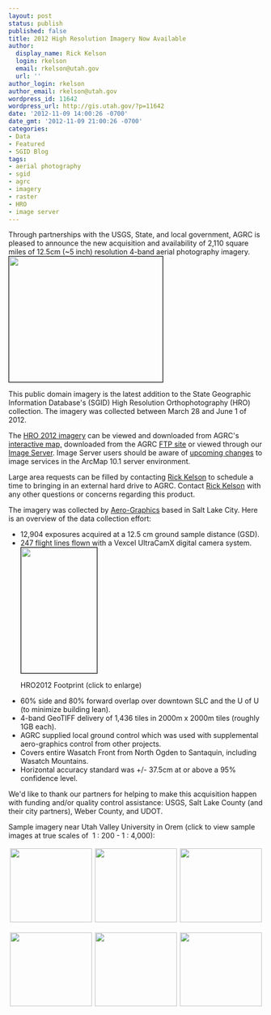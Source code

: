 ```yaml
---
layout: post
status: publish
published: false
title: 2012 High Resolution Imagery Now Available
author:
  display_name: Rick Kelson
  login: rkelson
  email: rkelson@utah.gov
  url: ''
author_login: rkelson
author_email: rkelson@utah.gov
wordpress_id: 11642
wordpress_url: http://gis.utah.gov/?p=11642
date: '2012-11-09 14:00:26 -0700'
date_gmt: '2012-11-09 21:00:26 -0700'
categories:
- Data
- Featured
- SGID Blog
tags:
- aerial photography
- sgid
- agrc
- imagery
- raster
- HRO
- image server
---
```

<p>Through partnerships with the USGS, State, and local government, AGRC is pleased to announce the new acquisition and availability of 2,110 square miles of 12.5cm (~5 inch) resolution 4-band aerial photography imagery.<a href="{{ "/downloads/HRO2012_sample.png" | prepend: site.baseurl }}"><img class="inline-text-left" style="border: 1px solid black;" title="HRO2012 Sample, City Creek Mall in SLC (click to enlarge)" src="{{ "/images/HRO2012_sample.png" | prepend: site.baseurl }}" alt="" width="304" height="248" /></a></p>
<p>This public domain imagery is the latest addition to the State Geographic Information Database's (SGID) High Resolution Orthophotography (HRO) collection. The imagery was collected between March 28 and June 1 of 2012.</p>
<p>The <a href="{{ "/data/aerial-photography/2012-hro-6-inch-color-orthophotography/" | prepend: site.baseurl }}">HRO 2012 imagery</a> can be viewed and downloaded from AGRC's <a href="http://raster.utah.gov/?cat=HRO%202012%20(12.5cm)">interactive map,</a> downloaded from the AGRC <a href="ftp://ftp.agrc.utah.gov/Imagery/HRO2012_4-band/">FTP site</a> or viewed through our <a href="{{ "/data/utah-sgid-image-server/" | prepend: site.baseurl }}">Image Server</a>. Image Server users should be aware of <a href="{{ "/upcoming-changes-to-utah-agrc-image-services/" | prepend: site.baseurl }}">upcoming </a><a href="{{ "/upcoming-changes-to-utah-agrc-image-services/" | prepend: site.baseurl }}">changes</a> to image services in the ArcMap 10.1 server environment.</p>
<p>Large area requests can be filled by contacting <a href="mailto:rkelson@utah.gov?subject=Utah Imagery Help">Rick Kelson</a> to schedule a time to bringing in an external hard drive to AGRC. Contact <a href="mailto:rkelson@utah.gov?subject=Utah Imagery Help">Rick Kelson</a> with any other questions or concerns regarding this product.</p>
<p>The imagery was collected by <a href="http://www.aero-graphics.com/">Aero-Graphics</a> based in Salt Lake City. Here is an overview of the data collection effort:</p>
<ul>
<li>12,904 exposures acquired at a 12.5 cm ground sample distance (GSD).</li>
<li>247 flight lines flown with a Vexcel UltraCamX digital camera system.
<div class="caption"><a href="{{ "/downloads/HRO2012_footprint.png" | prepend: site.baseurl }}"><img class=" wp-image-11683" style="border: 1px solid black;" title="HRO2012 Footprint (click to enlarge)" src="{{ "/images/HRO2012_footprint.png" | prepend: site.baseurl }}" alt="" width="150" height="248" /></a><p class="caption-text">HRO2012 Footprint (click to enlarge)</p></div></li>
<li>60% side and 80% forward overlap over downtown SLC and the U of U (to minimize building lean).</li>
<li>4-band GeoTIFF delivery of 1,436 tiles in 2000m x 2000m tiles (roughly 1GB each).</li>
<li>AGRC supplied local ground control which was used with supplemental aero-graphics control from other projects.</li>
<li>Covers entire Wasatch Front from North Ogden to Santaquin, including Wasatch Mountains.</li>
<li>Horizontal accuracy standard was +/- 37.5cm at or above a 95% confidence level.</li>
</ul>
<p>We'd like to thank our partners for helping to make this acquisition happen with funding and/or quality control assistance: USGS, Salt Lake County (and their city partners), Weber County, and UDOT.</p>
<p>Sample imagery near Utah Valley University in Orem (click to view sample images at true scales of  1 : 200 - 1 : 4,000):</p>
<p><a href="{{ "/downloads/hro2012_1_to_4000.png" | prepend: site.baseurl }}"><img style="border: 3px solid white;" title="click for 1:4,000 view" src="{{ "/images/hro2012_1_to_4000.png" | prepend: site.baseurl }}" alt="" width="162" height="146" /></a><a href="{{ "/downloads/hro2012_1_to_2000.png" | prepend: site.baseurl }}"><img style="border: 3px solid white;" title="click for 1:2,000 view" src="{{ "/images/hro2012_1_to_2000.png" | prepend: site.baseurl }}" alt="" width="162" height="146" /></a><a href="{{ "/downloads/hro2012_1_to_1250.png" | prepend: site.baseurl }}"><img style="border: 3px solid white;" title="click for 1:1,250 view" src="{{ "/images/hro2012_1_to_1250.png" | prepend: site.baseurl }}" alt="" width="162" height="146" /></a></p>
<p><a href="{{ "/downloads/hro2012_1_to_800.png" | prepend: site.baseurl }}"><img style="border: 3px solid white;" title="click for 1:800 view" src="{{ "/images/hro2012_1_to_800.png" | prepend: site.baseurl }}" alt="" width="162" height="146" /></a><a href="{{ "/downloads/hro2012_1_to_400.png" | prepend: site.baseurl }}"><img style="border: 3px solid white;" title="click for 1:400 view" src="{{ "/images/hro2012_1_to_400.png" | prepend: site.baseurl }}" alt="" width="162" height="146" /></a><a href="{{ "/downloads/hro2012_1_to_200.png" | prepend: site.baseurl }}"><img style="border: 3px solid white;" title="click for 1:200 view" src="{{ "/images/hro2012_1_to_200.png" | prepend: site.baseurl }}" alt="" width="162" height="146" /></a></p>
